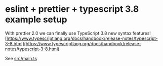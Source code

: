 # eslint + prettier + typescript 3.8 example setup

With prettier 2.0 we can finally use TypeScript 3.8 new syntax features!
[https://www.typescriptlang.org/docs/handbook/release-notes/typescript-3-8.html](https://www.typescriptlang.org/docs/handbook/release-notes/typescript-3-8.html)

See [src/main.ts](src/main.ts)
